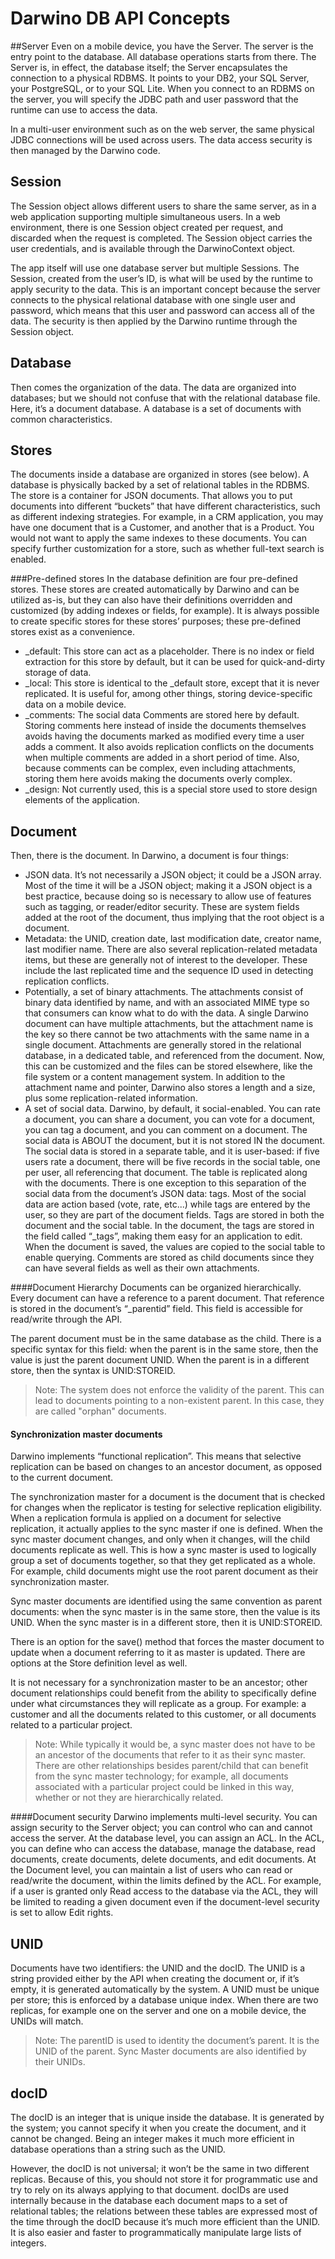 Darwino DB API Concepts
=======================

##Server
Even on a mobile device, you have the Server. The server is the entry point to the database. All database operations starts from there. The Server is, in effect, the database itself; the Server encapsulates the connection to a physical RDBMS.  It points to your DB2, your SQL Server, your PostgreSQL, or to your SQL Lite. When you connect to an RDBMS on the server, you will specify the JDBC path and user password that the runtime can use to access the data.

In a multi-user environment such as on the web server, the same physical JDBC connections will be used across users. The data access security is then managed by the Darwino code.

## Session
The Session object allows different users to share the same server, as in a web application supporting multiple simultaneous users. In a web environment, there is one Session object created per request, and discarded when the request is completed. The Session object carries the user credentials, and is available through the DarwinoContext object.

The app itself will use one database server but multiple Sessions. The Session, created from the user’s ID, is what will be used by the runtime to apply security to the data. This is an important concept because the server connects to the physical relational database with one single user and password, which means that this user and password can access all of the data. The security is then applied by the Darwino runtime through the Session object.

## Database
Then comes the organization of the data.  The data are organized into databases; but we should not confuse that with the relational database file.  Here, it’s a document database.  A database is a set of documents with common characteristics. 

## Stores
The documents inside a database are organized in stores (see below). A database is physically backed by a set of relational tables in the RDBMS. The store is a container for JSON documents. That allows you to put documents into different “buckets” that have different characteristics, such as different indexing strategies. For example, in a CRM application, you may have one document that is a Customer, and another that is a Product. You would not want to apply the same indexes to these documents.  You can specify further customization for a store, such as whether full-text search is enabled.

###Pre-defined stores
In the database definition are four pre-defined stores. These stores are created automatically by Darwino and can be utilized as-is, but they can also have their definitions overridden and customized (by adding indexes or fields, for example). It is always possible to create specific stores for these stores’ purposes; these pre-defined stores exist as a convenience.
- _default: This store can act as a placeholder. There is no index or field extraction for this store by default, but it can be used for quick-and-dirty storage of data.
- _local: This store is identical to the _default store, except that it is never replicated. It is useful for, among other things, storing device-specific data on a mobile device.
- _comments: The social data Comments are stored here by default. Storing comments here instead of inside the documents themselves avoids having the documents marked as modified every time a user adds a comment. It also avoids replication conflicts on the documents when multiple comments are added in a short period of time. Also, because comments can be complex, even including attachments, storing them here avoids making the documents overly complex.
- _design: Not currently used, this is a special store used to store design elements of the application.


## Document
   Then, there is the document.  In Darwino, a document is four things:
- JSON data. It’s not necessarily a JSON object; it could be a JSON array. Most of the time it will be a JSON object; making it a JSON object is a best practice, because doing so is necessary to allow use of features such as tagging, or reader/editor security. These are system fields added at the root of the document, thus implying that the root object is a document.
- Metadata: the UNID, creation date, last modification date, creator name, last modifier name. There are also several replication-related metadata items, but these are generally not of interest to the developer. These include the last replicated time and the sequence ID used in detecting replication conflicts. 
- Potentially, a set of binary attachments. The attachments consist of binary data identified by name, and with an associated MIME type so that consumers can know what to do with the data. A single Darwino document can have multiple attachments, but the attachment name is the key so there cannot be two attachments with the same name in a single document. Attachments are generally stored in the relational database, in a dedicated table, and referenced from the document. Now, this can be customized and the files can be stored elsewhere, like the file system or a content management system. In addition to the attachment name and pointer, Darwino also stores a length and a size, plus some replication-related information.
- A set of social data.  Darwino, by default, it social-enabled. You can rate a document, you can share a document, you can vote for a document, you can tag a document, and you can comment on a document. The social data is ABOUT the document, but it is not stored IN the document. The social data is stored in a separate table, and it is user-based: if five users rate a document, there will be five records in the social table, one per user, all referencing that document. The table is replicated along with the documents.  There is one exception to this separation of the social data from the document’s JSON data: tags. Most of the social data are action based (vote, rate, etc...) while tags are entered by the user, so they are part of the document fields. Tags are stored in both the document and the social table. In the document, the tags are stored in the field called “_tags”, making them easy for an application to edit. When the document is saved, the values are copied to the social table to enable querying. Comments are stored as child documents since they can have several fields as well as their own attachments.
 
####Document Hierarchy
Documents can be organized hierarchically. Every document can have a reference to a parent document. That reference is stored in the document’s “_parentid” field. This field is accessible for read/write through the API. 

The parent document must be in the same database as the child. There is a specific syntax for this field: when the parent is in the same store, then the value is just the parent document UNID. When the parent is in a different store, then the syntax is UNID:STOREID.

> Note: The system does not enforce the validity of the parent. This can lead to documents pointing to a non-existent parent. In this case, they are called "orphan" documents.

#### Synchronization master documents
Darwino implements “functional replication”. This means that selective replication can be based on changes to an ancestor document, as opposed to the current document.

The synchronization master for a document is the document that is checked for changes when the replicator is testing for selective replication eligibility. When a replication formula is applied on a document for selective replication, it actually applies to the sync master if one is defined. When the sync master document changes, and only when it changes, will the child documents replicate as well. This is how a sync master is used to logically group a set of documents together, so that they get replicated as a whole. For example, child documents might use the root parent document as their synchronization master.

Sync master documents are identified using the same convention as parent documents: when the sync master is in the same store, then the value is its UNID. When the sync master is in a different store, then it is UNID:STOREID.

There is an option for the save() method that forces the master document to update when a document referring to it as master is updated. There are options at the Store definition level as well.
    
 It is not necessary for a synchronization master to be an ancestor; other document relationships could benefit from the ability to specifically define under what circumstances they will replicate as a group. For example: a customer and all the documents related to this customer, or all documents related to a particular project.
 

> Note: While typically it would be, a sync master does not have to be an ancestor of the documents that refer to it as their sync master. There are other relationships besides parent/child that can benefit from the sync master technology; for example, all documents associated with a particular project could be linked in this way, whether or not they are hierarchically related.

 
####Document security
Darwino implements multi-level security. You can assign security to the Server object; you can control who can and cannot access the server. At the database level, you can assign an ACL. In the ACL, you can define who can access the database, manage the database, read documents, create documents, delete documents, and edit documents. At the Document level, you can maintain a list of users who can read or read/write the document, within the limits defined by the ACL. For example, if a user is granted only Read access to the database via the ACL, they will be limited to reading a given document even if the document-level security is set to allow Edit rights.

##	UNID
   Documents have two identifiers: the UNID and the docID. The UNID is a string provided either by the API when creating the document or, if it’s empty, it is generated automatically by the system. A UNID must be unique per store; this is enforced by a database unique index. When there are two replicas, for example one on the server and one on a mobile device, the UNIDs will match.

>    Note: The parentID is used to identity the document’s parent. It is the UNID of the parent. Sync Master documents are also identified by their UNIDs.

## docID
   The docID is an integer that is unique inside the database. It is generated by the system; you cannot specify it when you create the document, and it cannot be changed. Being an integer makes it much more efficient in database operations than a string such as the UNID. 

   However, the docID is not universal; it won’t be the same in two different replicas. Because of this, you should not store it for programmatic use and try to rely on its always applying to that document. docIDs are used internally because in the database each document maps to a set of relational tables; the relations between these tables are expressed most of the time through the docID because it’s much more efficient than the UNID. It is also easier and faster to programmatically manipulate large lists of integers.
